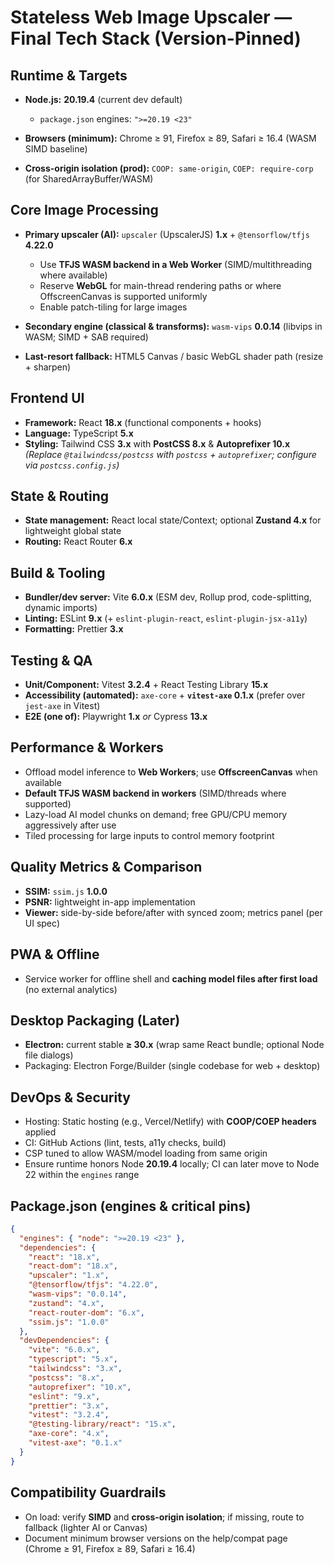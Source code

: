 # Stateless Web Image Upscaler — Final Tech Stack (Version-Pinned)

## Runtime & Targets

* **Node.js:** **20.19.4** (current dev default)

  * `package.json` engines: `">=20.19 <23"`
* **Browsers (minimum):** Chrome ≥ 91, Firefox ≥ 89, Safari ≥ 16.4 (WASM SIMD baseline)
* **Cross-origin isolation (prod):** `COOP: same-origin`, `COEP: require-corp` (for SharedArrayBuffer/WASM)

## Core Image Processing

* **Primary upscaler (AI):** `upscaler` (UpscalerJS) **1.x** + `@tensorflow/tfjs` **4.22.0**

  * Use **TFJS WASM backend in a Web Worker** (SIMD/multithreading where available)
  * Reserve **WebGL** for main-thread rendering paths or where OffscreenCanvas is supported uniformly
  * Enable patch-tiling for large images
* **Secondary engine (classical & transforms):** `wasm-vips` **0.0.14** (libvips in WASM; SIMD + SAB required)
* **Last-resort fallback:** HTML5 Canvas / basic WebGL shader path (resize + sharpen)

## Frontend UI

* **Framework:** React **18.x** (functional components + hooks)
* **Language:** TypeScript **5.x**
* **Styling:** Tailwind CSS **3.x** with **PostCSS 8.x** & **Autoprefixer 10.x**
  *(Replace `@tailwindcss/postcss` with `postcss` + `autoprefixer`; configure via `postcss.config.js`)*

## State & Routing

* **State management:** React local state/Context; optional **Zustand 4.x** for lightweight global state
* **Routing:** React Router **6.x**

## Build & Tooling

* **Bundler/dev server:** Vite **6.0.x** (ESM dev, Rollup prod, code-splitting, dynamic imports)
* **Linting:** ESLint **9.x** (+ `eslint-plugin-react`, `eslint-plugin-jsx-a11y`)
* **Formatting:** Prettier **3.x**

## Testing & QA

* **Unit/Component:** Vitest **3.2.4** + React Testing Library **15.x**
* **Accessibility (automated):** `axe-core` + **`vitest-axe` 0.1.x** (prefer over `jest-axe` in Vitest)
* **E2E (one of):** Playwright **1.x** *or* Cypress **13.x**

## Performance & Workers

* Offload model inference to **Web Workers**; use **OffscreenCanvas** when available
* **Default TFJS WASM backend in workers** (SIMD/threads where supported)
* Lazy-load AI model chunks on demand; free GPU/CPU memory aggressively after use
* Tiled processing for large inputs to control memory footprint

## Quality Metrics & Comparison

* **SSIM:** `ssim.js` **1.0.0**
* **PSNR:** lightweight in-app implementation
* **Viewer:** side-by-side before/after with synced zoom; metrics panel (per UI spec)

## PWA & Offline

* Service worker for offline shell and **caching model files after first load** (no external analytics)

## Desktop Packaging (Later)

* **Electron:** current stable **≥ 30.x** (wrap same React bundle; optional Node file dialogs)
* Packaging: Electron Forge/Builder (single codebase for web + desktop)

## DevOps & Security

* Hosting: Static hosting (e.g., Vercel/Netlify) with **COOP/COEP headers** applied
* CI: GitHub Actions (lint, tests, a11y checks, build)
* CSP tuned to allow WASM/model loading from same origin
* Ensure runtime honors Node **20.19.4** locally; CI can later move to Node 22 within the `engines` range

## Package.json (engines & critical pins)

```json
{
  "engines": { "node": ">=20.19 <23" },
  "dependencies": {
    "react": "18.x",
    "react-dom": "18.x",
    "upscaler": "1.x",
    "@tensorflow/tfjs": "4.22.0",
    "wasm-vips": "0.0.14",
    "zustand": "4.x",
    "react-router-dom": "6.x",
    "ssim.js": "1.0.0"
  },
  "devDependencies": {
    "vite": "6.0.x",
    "typescript": "5.x",
    "tailwindcss": "3.x",
    "postcss": "8.x",
    "autoprefixer": "10.x",
    "eslint": "9.x",
    "prettier": "3.x",
    "vitest": "3.2.4",
    "@testing-library/react": "15.x",
    "axe-core": "4.x",
    "vitest-axe": "0.1.x"
  }
}
```

## Compatibility Guardrails

* On load: verify **SIMD** and **cross-origin isolation**; if missing, route to fallback (lighter AI or Canvas)
* Document minimum browser versions on the help/compat page (Chrome ≥ 91, Firefox ≥ 89, Safari ≥ 16.4)
